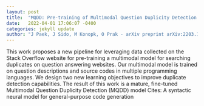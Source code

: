 ```yaml
---
layout: post
title:  "MQDD: Pre-training of Multimodal Question Duplicity Detection for Software Engineering Domain"
date:   2022-04-01 17:06:07 -0400
categories: jekyll update
author: "J Paek, J Sido, M Konopk, O Prak - arXiv preprint arXiv:2203.14093, 2022"
---
```

This work proposes a new pipeline for leveraging data collected on the Stack Overflow website for pre-training a multimodal model for searching duplicates on question answering websites. Our multimodal model is trained on question descriptions and source codes in multiple programming languages. We design two new learning objectives to improve duplicate detection capabilities. The result of this work is a mature, fine-tuned Multimodal Question Duplicity Detection (MQDD) model Cites: A syntactic neural model for general-purpose code generation
